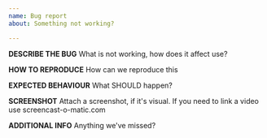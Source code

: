 ```yaml
---
name: Bug report
about: Something not working?

---
```


**DESCRIBE THE BUG**
What is not working, how does it affect use?

**HOW TO REPRODUCE**
How can we reproduce this

**EXPECTED BEHAVIOUR**
What SHOULD happen?

**SCREENSHOT**
Attach a screenshot, if it's visual. If you need to link a video use screencast-o-matic.com

**ADDITIONAL INFO**
Anything we've missed?
